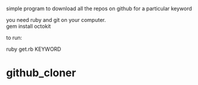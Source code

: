 simple program to download all the repos on github for a particular keyword


you need ruby and git on your computer.  
gem install octokit

to run:

ruby get.rb KEYWORD
# github_cloner
